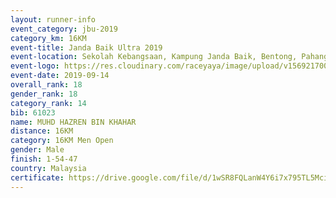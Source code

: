 ```yaml
---
layout: runner-info 
event_category: jbu-2019 
category_km: 16KM 
event-title: Janda Baik Ultra 2019 
event-location: Sekolah Kebangsaan, Kampung Janda Baik, Bentong, Pahang, Malaysia 
event-logo: https://res.cloudinary.com/raceyaya/image/upload/v1569217009/logo/janda-baik_vch1pc.jpg 
event-date: 2019-09-14
overall_rank: 18
gender_rank: 18
category_rank: 14
bib: 61023
name: MUHD HAZREN BIN KHAHAR
distance: 16KM
category: 16KM Men Open
gender: Male
finish: 1-54-47
country: Malaysia
certificate: https://drive.google.com/file/d/1wSR8FQLanW4Y6i7x795TL5McixOI8AKX/view?usp=sharing
---
```

